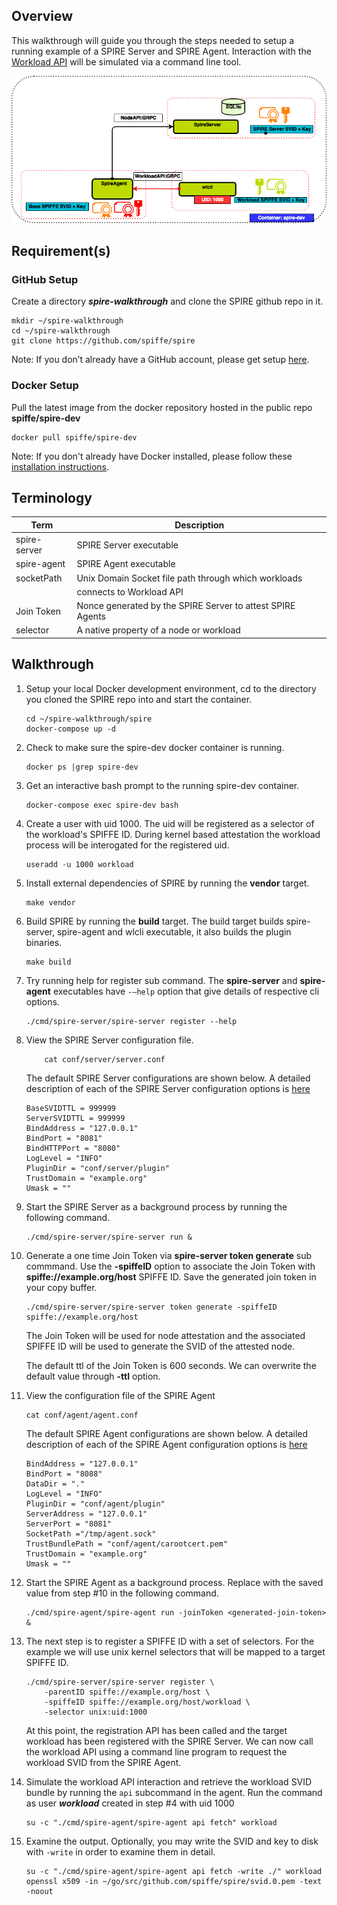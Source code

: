 

## Overview

This walkthrough will guide you through the steps needed to setup a running example of a SPIRE Server and SPIRE Agent. Interaction with the [Workload API](../proto/api/workload/workload.proto) will be simulated via a command line tool.

 
 ![SPIRE101](images/SPIRE101.png) 

## Requirement(s)

### GitHub Setup

Create a directory **_spire-walkthrough_** and clone the SPIRE github repo in it.

    mkdir ~/spire-walkthrough
    cd ~/spire-walkthrough
    git clone https://github.com/spiffe/spire
        
Note: If you don’t already have a GitHub account, please get setup [here](https://github.com).

### Docker Setup

Pull the latest image from the docker repository hosted in the public repo **spiffe/spire-dev**

    docker pull spiffe/spire-dev
    
Note: If you don't already have Docker installed, please follow these [installation instructions](https://docs.docker.com/engine/installation/).

## Terminology

 |Term                   | Description                                                      |
 |-----------------------|------------------------------------------------------------------|
 |spire-server           |  SPIRE Server executable                                         |
 |spire-agent            |  SPIRE Agent executable                                          |
 |socketPath             |  Unix Domain Socket file path through which workloads            |
 |                       |  connects to Workload API                                        |                                          
 |Join Token             |  Nonce generated by the SPIRE Server to attest SPIRE Agents      |
 |selector               |  A native property of a node or workload                         |



## Walkthrough

1.  Setup your local Docker development environment, cd to the directory you cloned the SPIRE repo into and start the container.

        cd ~/spire-walkthrough/spire
        docker-compose up -d
    
2.  Check to make sure the spire-dev docker container is running. 

        docker ps |grep spire-dev

3.  Get an interactive bash prompt to the running spire-dev container.
	
        docker-compose exec spire-dev bash

4.  Create a user with uid 1000. The uid will be registered as a selector of the workload's SPIFFE ID. During kernel based attestation the workload process will be interogated for the registered uid.
	
	    useradd -u 1000 workload

5.  Install external dependencies of SPIRE by running the **vendor** target.
	
	    make vendor

6.  Build SPIRE by running the **build** target. The build target builds spire-server, spire-agent and wlcli executable, it also builds the plugin binaries.
    
        make build

7.  Try running help for register sub command. The **spire-server** and **spire-agent** executables have `-—help`  option that give details of respective cli options. 
	
	    ./cmd/spire-server/spire-server register --help

8.  View the SPIRE Server configuration file.
    	 
    	    cat conf/server/server.conf
    
    The default SPIRE Server configurations are shown below. A detailed description of each of the SPIRE Server configuration options is [here](/README.md#spire-server-configuration)
    
    ```
    BaseSVIDTTL = 999999
    ServerSVIDTTL = 999999
    BindAddress = "127.0.0.1"
    BindPort = "8081"
    BindHTTPPort = "8080"
    LogLevel = "INFO"
    PluginDir = "conf/server/plugin"
    TrustDomain = "example.org"
    Umask = ""
    ```

9.  Start the SPIRE Server as a background process by running the following command.

        ./cmd/spire-server/spire-server run &

10. Generate a one time Join Token via **spire-server token generate** sub commmand. Use the **-spiffeID** option to associate the Join Token with **spiffe://example.org/host** SPIFFE ID. Save the generated join token in your copy buffer.
	
	    ./cmd/spire-server/spire-server token generate -spiffeID spiffe://example.org/host
	    
	 The Join Token will be used for node attestation and the associated SPIFFE ID will be used to generate the SVID of the attested node. 
	 
	 The default ttl of the Join Token is 600 seconds. We can overwrite the default value through **-ttl** option.

11. View the configuration file of the SPIRE Agent
    	
        cat conf/agent/agent.conf
    
    The default SPIRE Agent configurations are shown below. A detailed description of each of the SPIRE Agent configuration options is [here](/README.md#spire-agent-configuration)
    ```
    BindAddress = "127.0.0.1"
    BindPort = "8088"
    DataDir = "."
    LogLevel = "INFO"
    PluginDir = "conf/agent/plugin"
    ServerAddress = "127.0.0.1"
    ServerPort = "8081"
    SocketPath ="/tmp/agent.sock"
    TrustBundlePath = "conf/agent/carootcert.pem"
    TrustDomain = "example.org"
    Umask = ""
    ```

12. Start the SPIRE Agent as a background process. Replace <generated-join-token> with the saved value from step #10 in the following command.

        ./cmd/spire-agent/spire-agent run -joinToken <generated-join-token> &

13. The next step is to register a SPIFFE ID with a set of selectors. For the example we will use unix kernel selectors that will be mapped to a target SPIFFE ID.
   	
        ./cmd/spire-server/spire-server register \
            -parentID spiffe://example.org/host \
            -spiffeID spiffe://example.org/host/workload \
            -selector unix:uid:1000
    At this point, the registration API has been called and the target workload has been registered with the SPIRE Server. We can now call the workload API using a command line program to request the workload SVID from the SPIRE Agent.

14. Simulate the workload API interaction and retrieve the workload SVID bundle by running the `api` subcommand in the agent. Run the command as user **_workload_** created in step #4 with uid 1000
    
        su -c "./cmd/spire-agent/spire-agent api fetch" workload

15. Examine the output. Optionally, you may write the SVID and key to disk with `-write` in order to examine them in detail.
    
        su -c "./cmd/spire-agent/spire-agent api fetch -write ./" workload
        openssl x509 -in ~/go/src/github.com/spiffe/spire/svid.0.pem -text -noout

